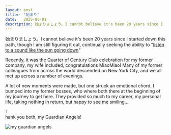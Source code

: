 ```yaml
---
layout: post
title:  "始まり"
date:   2025-06-01
description: 始まりましょう。I cannot believe it's been 20 years since I started down this path, though I am still figuring it out..."
---
```


<p class="intro"><span class="dropcap">始</span>まりましょう。I cannot believe it's been 20 years since I started down this path, though I am still figuring it out, continually seeking the ability to "<a href="https://www.azlyrics.com/lyrics/rodneycrowell/songforthelife.html" target="_blank">listen to a sound like the sun going down</a>"</p>
<p> Recently, it was the Quarter of Century Club celebration for my former company, my wife included, congratulations MiaoMiao! Many of my former colleagues from across the world descended on New York City, and we all met up across a number of evenings.</p> 
<p>A lot of new moments were made, but one struck an emotional chord, I bumped into my former bosses, who where both there at the beginning of my journey to get here. They provided so much to my career, my personal life, taking nothing in return, but happy to see me smiling...
</p>
<p class="intro"><span class="dropcap">T</span><br>
hank you both, my Guardian Angels!
</p>
<img src="/weeblog/assets/img/guardianangelssmall.jpg" alt="my guardian angels">
